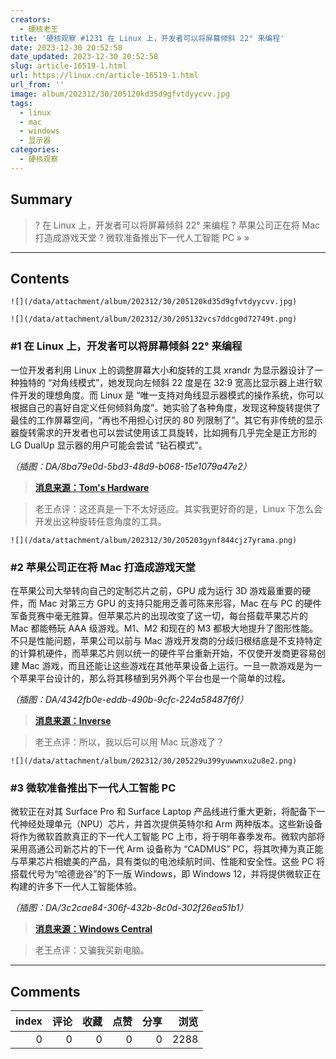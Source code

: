 ```yaml
---
creators:
  - 硬核老王
title: '硬核观察 #1231 在 Linux 上，开发者可以将屏幕倾斜 22° 来编程'
date: 2023-12-30 20:52:58
date_updated: 2023-12-30 20:52:58
slug: article-16519-1.html
url: https://linux.cn/article-16519-1.html
url_from: ''
image: album/202312/30/205120kd35d9gfvtdyycvv.jpg
tags:
  - linux
  - mac
  - windows
  - 显示器
categories:
  - 硬核观察
---
```


## Summary

> ? 在 Linux 上，开发者可以将屏幕倾斜 22° 来编程
> ? 苹果公司正在将 Mac 打造成游戏天堂
> ? 微软准备推出下一代人工智能 PC
> » 
> »

***

<!-- more -->

## Contents

`![](/data/attachment/album/202312/30/205120kd35d9gfvtdyycvv.jpg)`

`![](/data/attachment/album/202312/30/205132vcs7ddcg0d72749t.png)`

### #1 在 Linux 上，开发者可以将屏幕倾斜 22° 来编程

一位开发者利用 Linux 上的调整屏幕大小和旋转的工具 xrandr 为显示器设计了一种独特的 “对角线模式”，她发现向左倾斜 22 度是在 32:9 宽高比显示器上进行软件开发的理想角度。而 Linux 是 “唯一支持对角线显示器模式的操作系统，你可以根据自己的喜好自定义任何倾斜角度”。她实验了各种角度，发现这种旋转提供了最佳的工作屏幕空间，“再也不用担心讨厌的 80 列限制了”。其它有非传统的显示器旋转需求的开发者也可以尝试使用该工具旋转，比如拥有几乎完全是正方形的 LG DualUp 显示器的用户可能会尝试 “钻石模式”。

*（插图：DA/8ba79e0d-5bd3-48d9-b068-15e1079a47e2）*

> 
> **[消息来源：Tom's Hardware](https://www.tomshardware.com/monitors/linux-is-the-only-os-to-support-diagonal-pc-monitor-mode-dev-champions-the-case-for-22-degree-rotation-computing)**
> 
> 
> 

> 
> 老王点评：这还真是一下不太好适应。其实我更好奇的是，Linux 下怎么会开发出这种旋转任意角度的工具。
> 
> 
> 

`![](/data/attachment/album/202312/30/205203gynf844cjz7yrama.png)`

### #2 苹果公司正在将 Mac 打造成游戏天堂

在苹果公司大举转向自己的定制芯片之前，GPU 成为运行 3D 游戏最重要的硬件，而 Mac 对第三方 GPU 的支持只能用乏善可陈来形容，Mac 在与 PC 的硬件军备竞赛中毫无胜算。但苹果芯片的出现改变了这一切，每台搭载苹果芯片的 Mac 都能畅玩 AAA 级游戏。M1、M2 和现在的 M3 都极大地提升了图形性能。不只是性能问题，苹果公司以前与 Mac 游戏开发商的分歧归根结底是不支持特定的计算机硬件，而苹果芯片则以统一的硬件平台重新开始，不仅使开发商更容易创建 Mac 游戏，而且还能让这些游戏在其他苹果设备上运行。一旦一款游戏是为一个苹果平台设计的，那么将其移植到另外两个平台也是一个简单的过程。

*（插图：DA/4342fb0e-eddb-490b-9cfc-224a58487f6f）*

> 
> **[消息来源：Inverse](https://www.inverse.com/tech/mac-gaming-apple-silicon-interview)**
> 
> 
> 

> 
> 老王点评：所以，我以后可以用 Mac 玩游戏了？
> 
> 
> 

`![](/data/attachment/album/202312/30/205229u399yuwwnxu2u8e2.png)`

### #3 微软准备推出下一代人工智能 PC

微软正在对其 Surface Pro 和 Surface Laptop 产品线进行重大更新，将配备下一代神经处理单元（NPU）芯片，并首次提供英特尔和 Arm 两种版本。这些新设备将作为微软首款真正的下一代人工智能 PC 上市，将于明年春季发布。微软内部将采用高通公司新芯片的下一代 Arm 设备称为 “CADMUS” PC，将其吹捧为真正能与苹果芯片相媲美的产品，具有类似的电池续航时间、性能和安全性。这些 PC 将搭载代号为“哈德逊谷”的下一版 Windows，即 Windows 12，并将提供微软正在构建的许多下一代人工智能体验。

*（插图：DA/3c2cae84-306f-432b-8c0d-302f26ea51b1）*

> 
> **[消息来源：Windows Central](https://www.windowscentral.com/hardware/surface/microsoft-surface-pro-10-laptop-6-major-update-intel-arm-ai-2024)**
> 
> 
> 

> 
> 老王点评：又骗我买新电脑。
> 
> 
>

***

## Comments


|   index |   评论 |   收藏 |   点赞 |   分享 |   浏览 |
|--------:|-------:|-------:|-------:|-------:|-------:|
|       0 |      0 |      0 |      0 |      0 |   2288 |
